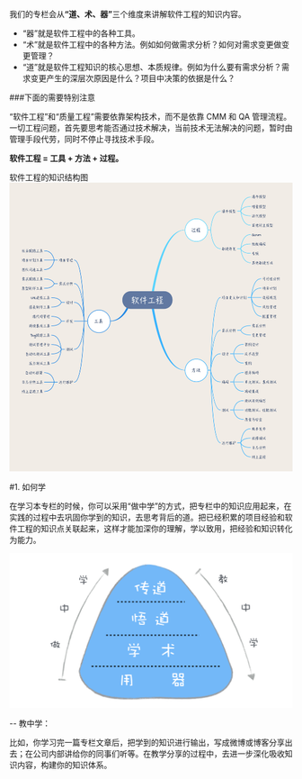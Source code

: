 <p>我们的专栏会从<strong>“道、术、器”</strong>三个维度来讲解软件工程的知识内容。</p>

<ul>
<li>“器”就是软件工程中的各种工具。</li>
<li>“术”就是软件工程中的各种方法。例如如何做需求分析？如何对需求变更做变更管理？</li>
<li>“道”就是软件工程知识的核心思想、本质规律。例如为什么要有需求分析？需求变更产生的深层次原因是什么？项目中决策的依据是什么？</li>
</ul>


###下面的需要特别注意
<p>“软件工程”和“质量工程”需要依靠架构技术，而不是依靠 CMM 和 QA 管理流程。一切工程问题，首先要思考能否通过技术解决，当前技术无法解决的问题，暂时由管理手段代劳，同时不停止寻找技术手段。</p>

<strong>软件工程 = 工具 + 方法 + 过程。</strong>

软件工程的知识结构图
![avatar](./img/软件工程的只是结构.jpg)

#1. 如何学
<p>在学习本专栏的时候，你可以采用“做中学”的方式，把专栏中的知识应用起来，在实践的过程中去巩固你学到的知识，去思考背后的道。把已经积累的项目经验和软件工程的知识点关联起来，这样才能加深你的理解，学以致用，把经验和知识转化为能力。</p>

![avatar](./img/如何学.png)

--
教中学： <p>比如，你学习完一篇专栏文章后，把学到的知识进行输出，写成微博或博客分享出去；在公司内部讲给你的同事们听等。在教学分享的过程中，去进一步深化吸收知识内容，构建你的知识体系。</p>